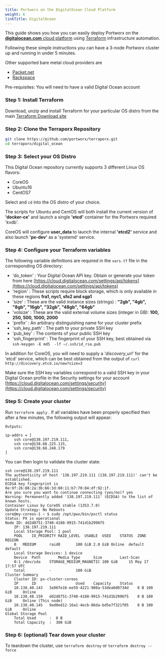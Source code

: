 ```yaml
---
title: Portworx on the DigitalOcean Cloud Platform
weight: 6
linkTitle: DigitalOcean
---
```


This guide shows you how you can easily deploy Portworx on the [**digitalocean.com** cloud platform](http://digitalocean.com)
using [Terraform](http://terraform.io) infrastructure automation.

Following these simple instructions you can have a 3-node Portworx cluster up and running in under 5 minutes.

Other supported bare metal cloud providers are

* [Packet.net](/portworx-install-with-kubernetes/cloud/packet)
* [Rackspace](/portworx-install-with-kubernetes/cloud/rackspace)

Pre-requisites:   You will need to have a valid Digital Ocean account

### Step 1: Install Terraform

Download, unzip and install Terraform for your particular OS distro from the main [Terraform Download site](https://www.terraform.io/downloads.html)

### Step 2: Clone the Terraporx Repository

```bash
git clone https://github.com/portworx/terraporx.git
cd terraporx/digital_ocean
```

### Step 3: Select your OS Distro
This Digital Ocean repository currently supports 3 different Linux OS flavors:

* CoreOS
* Ubuntu16
* CentOS7

Select and `cd` into the OS distro of your choice.

The scripts for Ubuntu and CentOS will both install the current version
of **'docker-ce'** and launch a single **'etcd'** container for the Portworx required 'kvdb'.

CoreOS will configure **user_data** to launch the internal **'etcd2'** service and also launch **'px-dev'** as a 'systemd' service.

### Step 4: Configure your Terraform variables

The following variable definitions are required in the `vars.tf` file in the corresponding OS directory:

* 'do_token'  : Your Digital Ocean API key.  Obtain or generate your token from here [https://cloud.digitalocean.com/settings/api/tokens](https://cloud.digitalocean.com/settings/api/tokens)
* 'region'    : These scripts require block storage, which is only available in these regions **fra1, nyc1, sfo2 and sgp1**
* 'size'      : These are the valid instance sizes (strings) : **"2gb", "4gb", "8gb", "16gb", "32gb", "48gb", "64gb"**
* 'volsize'   : These are the valid external volume sizes (integer in GB):  **100, 250, 500, 1000, 2000**
* 'prefix'    : An arbitrary distinguishing name for your cluster prefix
* 'ssh_key_path'  :  The path to your private SSH key
* 'pub_key'       :  The contents of your public SSH key
* 'ssh_fingerprint' :  The fingerprint of your SSH key, best obtained via `ssh-keygen -E md5  -lf ~/.ssh/id_rsa.pub`

In addition for CoreOS, you will need to supply a *'discovery_url'* for the 'etcd' service,
which can be best obtained from the output of `curl http://discovery.etcd.io/new?size=3`

Make sure the SSH key variables correspond to a valid SSH key in your Digital Ocean profile
in the Security settings for your account [https://cloud.digitalocean.com/settings/security](https://cloud.digitalocean.com/settings/security)

### Step 5: Create your cluster

Run `terraform apply` .
If all variables have been properly specified then after a few minutes, the following output will appear:

```text
Outputs:

ip-addrs = [
    ssh core@138.197.219.111,
    ssh core@138.68.225.115,
    ssh core@138.68.248.179
]
```

You can then login to validate the cluster state:

```text
ssh core@138.197.219.111
The authenticity of host '138.197.219.111 (138.197.219.111)' can't be established.
ECDSA key fingerprint is 0e:9f:26:88:2a:3b:66:3d:08:11:b7:70:84:df:92:1f.
Are you sure you want to continue connecting (yes/no)? yes
Warning: Permanently added '138.197.219.111' (ECDSA) to the list of known hosts.
Container Linux by CoreOS stable (1353.7.0)
Update Strategy: No Reboots
core@my-coreos-1 ~ $ sudo /opt/pwx/bin/pxctl status
Status: PX is operational
Node ID: dd2d8751-3740-4188-9915-741d1b2996f5
	IP: 138.197.219.111
 	Local Storage Pool: 1 pool
	POOL	IO_PRIORITY	RAID_LEVEL	USABLE	USED	STATUS	ZONE	REGION
	0	MEDIUM		raid0		100 GiB	2.0 GiB	Online	default	default
	Local Storage Devices: 1 device
	Device	Path		Media Type		Size		Last-Scan
	0:1	/dev/sda	STORAGE_MEDIUM_MAGNETIC	100 GiB		15 May 17 17:57 UTC
	total			-			100 GiB
Cluster Summary
	Cluster ID: px-cluster-coreos
	IP		ID					Used	Capacity	Status
	10.138.40.143	3a96fe16-ee59-4221-908a-53dea0d0734d	0 B	100 GiB		Online
	10.138.48.159	dd2d8751-3740-4188-9915-741d1b2996f5	0 B	100 GiB		Online (This node)
	10.138.40.145	9ad0ed12-16a1-4ecb-86da-bd5e7f321f05	0 B	100 GiB		Online
Global Storage Pool
	Total Used    	:  0 B
	Total Capacity	:  300 GiB
  ```

### Step 6: (optional)  Tear down your cluster

To teardown the cluster, use `terraform destroy` or `terraform destroy --force`
